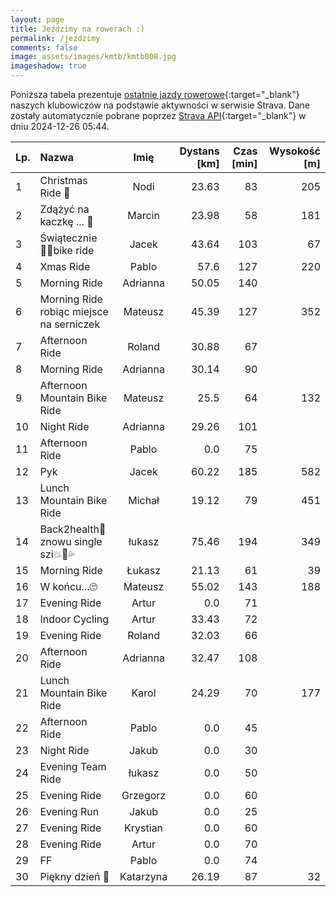 ```yaml
---
layout: page
title: Jeździmy na rowerach :)
permalink: /jezdzimy
comments: false
image: assets/images/kmtb/kmtb008.jpg
imageshadow: true
---
```


Poniższa tabela prezentuje [ostatnie jazdy rowerowe](https://www.strava.com/clubs/336381){:target="_blank"} naszych klubowiczów na podstawie aktywności w serwisie Strava. Dane zostały automatycznie pobrane poprzez [Strava API](https://developers.strava.com/docs/reference/#api-Clubs-getClubActivitiesById){:target="_blank"} w dniu 2024-12-26 05:44.

Lp. | Nazwa | Imię | Dystans [km] | Czas [min] | Wysokość [m]
:--- | :--- | :---: | ---: | ---: | ---:
1|Christmas Ride 🎄|Nodi|23.63|83|205
2|Zdążyć na kaczkę ... 🦆|Marcin|23.98|58|181
3|Świątecznie 🚴‍♂️bike ride|Jacek|43.64|103|67
4|Xmas Ride|Pablo|57.6|127|220
5|Morning Ride|Adrianna|50.05|140|
6|Morning Ride robiąc miejsce na serniczek|Mateusz|45.39|127|352
7|Afternoon Ride|Roland|30.88|67|
8|Morning Ride|Adrianna|30.14|90|
9|Afternoon Mountain Bike Ride|Mateusz|25.5|64|132
10|Night Ride|Adrianna|29.26|101|
11|Afternoon Ride|Pablo|0.0|75|
12|Pyk|Jacek|60.22|185|582
13|Lunch Mountain Bike Ride|Michał|19.12|79|451
14|Back2health🤠 znowu single szi💥💨💦|łukasz|75.46|194|349
15|Morning Ride|Łukasz|21.13|61|39
16|W końcu...🙄|Mateusz|55.02|143|188
17|Evening Ride|Artur|0.0|71|
18|Indoor Cycling|Artur|33.43|72|
19|Evening Ride|Roland|32.03|66|
20|Afternoon Ride|Adrianna|32.47|108|
21|Lunch Mountain Bike Ride|Karol|24.29|70|177
22|Afternoon Ride|Pablo|0.0|45|
23|Night Ride|Jakub|0.0|30|
24|Evening Team Ride|łukasz|0.0|50|
25|Evening Ride|Grzegorz|0.0|60|
26|Evening Run|Jakub|0.0|25|
27|Evening Ride|Krystian|0.0|60|
28|Evening Ride|Artur|0.0|70|
29|FF|Pablo|0.0|74|
30|Piękny dzień 🚴|Katarzyna|26.19|87|32
